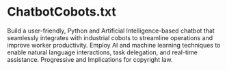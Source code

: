# ChatbotCobots.txt 
Build a user-friendly, Python and Artificial Intelligence-based chatbot that seamlessly integrates with industrial cobots to streamline operations and improve worker productivity. Employ AI and machine learning techniques to enable natural language interactions, task delegation, and real-time assistance. Progressive and Implications for copyright law. 
